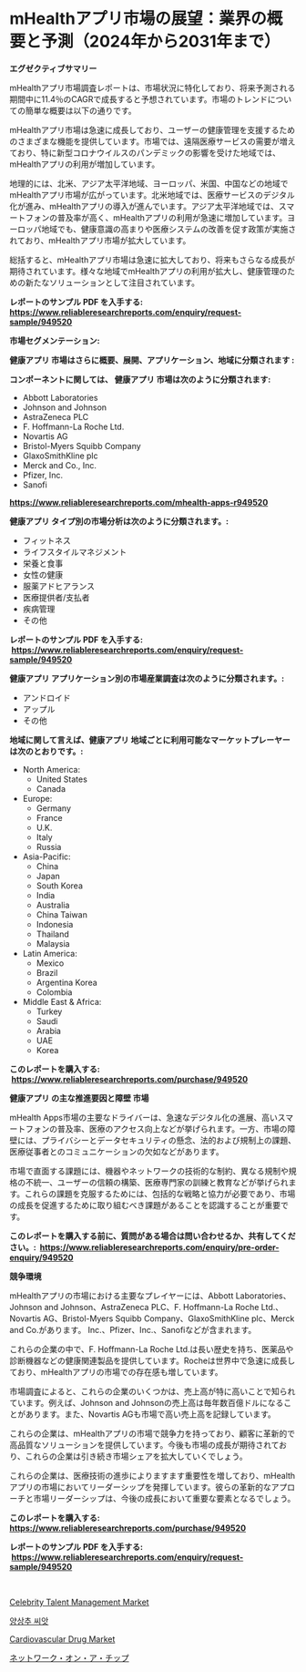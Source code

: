 <p><h1>mHealthアプリ市場の展望：業界の概要と予測（2024年から2031年まで）</h1></p><p><strong>エグゼクティブサマリー</strong></p>
<p><p>mHealthアプリ市場調査レポートは、市場状況に特化しており、将来予測される期間中に11.4％のCAGRで成長すると予想されています。市場のトレンドについての簡単な概要は以下の通りです。</p><p>mHealthアプリ市場は急速に成長しており、ユーザーの健康管理を支援するためのさまざまな機能を提供しています。市場では、遠隔医療サービスの需要が増えており、特に新型コロナウイルスのパンデミックの影響を受けた地域では、mHealthアプリの利用が増加しています。</p><p>地理的には、北米、アジア太平洋地域、ヨーロッパ、米国、中国などの地域でmHealthアプリ市場が広がっています。北米地域では、医療サービスのデジタル化が進み、mHealthアプリの導入が進んでいます。アジア太平洋地域では、スマートフォンの普及率が高く、mHealthアプリの利用が急速に増加しています。ヨーロッパ地域でも、健康意識の高まりや医療システムの改善を促す政策が実施されており、mHealthアプリ市場が拡大しています。</p><p>総括すると、mHealthアプリ市場は急速に拡大しており、将来もさらなる成長が期待されています。様々な地域でmHealthアプリの利用が拡大し、健康管理のための新たなソリューションとして注目されています。</p></p>
<p><strong>レポートのサンプル PDF を入手する: <a href="https://www.reliableresearchreports.com/enquiry/request-sample/949520">https://www.reliableresearchreports.com/enquiry/request-sample/949520</a></strong></p>
<p><strong>市場セグメンテーション:</strong></p>
<p><strong> 健康アプリ 市場はさらに概要、展開、アプリケーション、地域に分類されます :</strong></p>
<p><strong>コンポーネントに関しては、 健康アプリ 市場は次のように分類されます: &nbsp;</strong></p>
<p><ul><li>Abbott Laboratories</li><li>Johnson and Johnson</li><li>AstraZeneca PLC</li><li>F. Hoffmann-La Roche Ltd.</li><li>Novartis AG</li><li>Bristol-Myers Squibb Company</li><li>GlaxoSmithKline plc</li><li>Merck and Co., Inc.</li><li>Pfizer, Inc.</li><li>Sanofi</li></ul></p>
<p><strong><a href="https://www.reliableresearchreports.com/mhealth-apps-r949520">https://www.reliableresearchreports.com/mhealth-apps-r949520</a></strong></p>
<p><strong> 健康アプリ タイプ別の市場分析は次のように分類されます。:</strong></p>
<p><ul><li>フィットネス</li><li>ライフスタイルマネジメント</li><li>栄養と食事</li><li>女性の健康</li><li>服薬アドヒアランス</li><li>医療提供者/支払者</li><li>疾病管理</li><li>その他</li></ul></p>
<p><strong>レポートのサンプル PDF を入手する: &nbsp;<a href="https://www.reliableresearchreports.com/enquiry/request-sample/949520">https://www.reliableresearchreports.com/enquiry/request-sample/949520</a></strong></p>
<p><strong> 健康アプリ アプリケーション別の市場産業調査は次のように分類されます。:</strong></p>
<p><ul><li>アンドロイド</li><li>アップル</li><li>その他</li></ul></p>
<p><strong>地域に関して言えば、健康アプリ 地域ごとに利用可能なマーケットプレーヤーは次のとおりです。:</strong></p>
<p><ul>
    <li>
        North America:
        <ul>
            <li>United States</li>
            <li>Canada</li>
        </ul>
    </li>
    <li>
        Europe:
        <ul>
            <li>Germany</li>
            <li>France</li>
            <li>U.K.</li>
            <li>Italy</li>
            <li>Russia</li>
        </ul>
    </li>
    <li>
        Asia-Pacific:
        <ul>
            <li>China</li>
            <li>Japan</li>
            <li>South Korea</li>
            <li>India</li>
            <li>Australia</li>
            <li>China Taiwan</li>
            <li>Indonesia</li>
            <li>Thailand</li>
            <li>Malaysia</li>
        </ul>
    </li>
    <li>
        Latin America:
        <ul>
            <li>Mexico</li>
            <li>Brazil</li>
            <li>Argentina Korea</li>
            <li>Colombia</li>
        </ul>
    </li>
    <li>
        Middle East & Africa:
        <ul>
            <li>Turkey</li>
            <li>Saudi</li>
            <li>Arabia</li>
            <li>UAE</li>
            <li>Korea</li>
        </ul>
    </li>
    </ul></p>
<p><strong>このレポートを購入する: &nbsp;<a href="https://www.reliableresearchreports.com/purchase/949520">https://www.reliableresearchreports.com/purchase/949520</a></strong></p>
<p><strong>健康アプリ の主な推進要因と障壁 市場</strong></p>
<p><p>mHealth Apps市場の主要なドライバーは、急速なデジタル化の進展、高いスマートフォンの普及率、医療のアクセス向上などが挙げられます。一方、市場の障壁には、プライバシーとデータセキュリティの懸念、法的および規制上の課題、医療従事者とのコミュニケーションの欠如などがあります。</p><p>市場で直面する課題には、機器やネットワークの技術的な制約、異なる規制や規格の不統一、ユーザーの信頼の構築、医療専門家の訓練と教育などが挙げられます。これらの課題を克服するためには、包括的な戦略と協力が必要であり、市場の成長を促進するために取り組むべき課題があることを認識することが重要です。</p></p>
<p><strong>このレポートを購入する前に、質問がある場合は問い合わせるか、共有してください。:&nbsp; <a href="https://www.reliableresearchreports.com/enquiry/pre-order-enquiry/949520">https://www.reliableresearchreports.com/enquiry/pre-order-enquiry/949520</a></strong></p>
<p><strong>競争環境</strong></p>
<p><p>mHealthアプリの市場における主要なプレイヤーには、Abbott Laboratories、Johnson and Johnson、AstraZeneca PLC、F. Hoffmann-La Roche Ltd.、Novartis AG、Bristol-Myers Squibb Company、GlaxoSmithKline plc、Merck and Co.があります。 Inc.、Pfizer、Inc.、Sanofiなどが含まれます。</p><p>これらの企業の中で、F. Hoffmann-La Roche Ltd.は長い歴史を持ち、医薬品や診断機器などの健康関連製品を提供しています。Rocheは世界中で急速に成長しており、mHealthアプリの市場での存在感も増しています。</p><p>市場調査によると、これらの企業のいくつかは、売上高が特に高いことで知られています。例えば、Johnson and Johnsonの売上高は毎年数百億ドルになることがあります。また、Novartis AGも市場で高い売上高を記録しています。</p><p>これらの企業は、mHealthアプリの市場で競争力を持っており、顧客に革新的で高品質なソリューションを提供しています。今後も市場の成長が期待されており、これらの企業は引き続き市場シェアを拡大していくでしょう。</p><p>これらの企業は、医療技術の進歩によりますます重要性を増しており、mHealthアプリの市場においてリーダーシップを発揮しています。彼らの革新的なアプローチと市場リーダーシップは、今後の成長において重要な要素となるでしょう。</p></p>
<p><strong>このレポートを購入する: &nbsp; <a href="https://www.reliableresearchreports.com/purchase/949520">https://www.reliableresearchreports.com/purchase/949520</a></strong></p>
<p><strong>レポートのサンプル PDF を入手する: &nbsp;<a href="https://www.reliableresearchreports.com/enquiry/request-sample/949520">https://www.reliableresearchreports.com/enquiry/request-sample/949520</a></strong><strong></strong></p>
<p>&nbsp;</p>
<p><p><a href="https://www.linkedin.com/pulse/celebrity-talent-management-market-size-furnishes-valuable-hzrze?trackingId=LewyDGpe7RICjksUifquIQ%3D%3D">Celebrity Talent Management Market</a></p><p><a href="https://github.com/darrellockm3ytan895656/Market-Research-Report-List-1/blob/main/182082124222.md">양상추 씨앗</a></p><p><a href="https://www.linkedin.com/pulse/decoding-cardiovascular-drug-market-deep-dive-latest-thcbe?trackingId=WiUBo9wDWCzpXnvY%2Bdeehg%3D%3D">Cardiovascular Drug Market</a></p><p><a href="https://github.com/zjkmgcs938405/Market-Research-Report-List-1/blob/main/603407726011.md">ネットワーク・オン・ア・チップ</a></p></p>